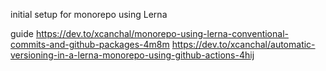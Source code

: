 initial setup for monorepo using Lerna

guide
https://dev.to/xcanchal/monorepo-using-lerna-conventional-commits-and-github-packages-4m8m
https://dev.to/xcanchal/automatic-versioning-in-a-lerna-monorepo-using-github-actions-4hij
